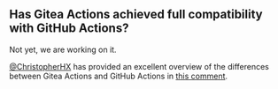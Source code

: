 ## Has Gitea Actions achieved full compatibility with GitHub Actions?

Not yet, we are working on it.

[@ChristopherHX](https://github.com/ChristopherHX) has provided an excellent overview of the differences between Gitea Actions and GitHub Actions in [this comment](https://github.com/go-gitea/gitea/issues/13539#issuecomment-1448888850).
